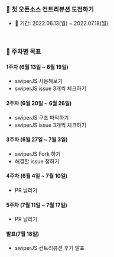### 👀 첫 오픈소스 컨트리뷰션 도전하기
- 📅 기간: 2022.06.13(월) ~ 2022.07.18(월)     

<br />

### 📑 주차별 목표
#### 1주차 (6월 13일 ~ 6월 19일)
- swiperJS 사용해보기
- swiperJS issue 3개씩 체크하기

#### 2주차 (6월 20일 ~ 6월 26일)
- swiperJS 구조 파악하기
- swiperJS issue 3개씩 체크하기

#### 3주차 (6월 27일 ~ 7월 3일)
- swiperJS Fork 하기
- 해결할 issue 정하기

#### 4주차 (6월 4일 ~ 7월 10일)
- PR 날리기

#### 5주차 (7월 11일 ~ 7월 17일)
- PR 날리기

#### 발표(7월 18일)
- swiperJS 컨트리뷰션 후기 발표
